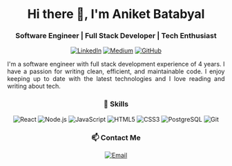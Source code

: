 <h1 align="center">Hi there 👋, I'm Aniket Batabyal</h1>
<h3 align="center">Software Engineer | Full Stack Developer | Tech Enthusiast</h3>

<p align="center">
  <a href="[https://www.linkedin.com/in/aniket-batabyal/](https://www.linkedin.com/in/aniket-batabyal-801460134/)"><img alt="LinkedIn" src="https://img.shields.io/badge/-Aniket%20Batabyal-blue?style=flat-square&logo=Linkedin&logoColor=white&link=https://www.linkedin.com/in/aniket-batabyal/"></a>
  <a href="[https://aniketbatabyal.medium.com/](https://medium.com/@aniketbatabyal)"><img alt="Medium" src="https://img.shields.io/badge/-Aniket%20Batabyal-black?style=flat-square&logo=Medium&logoColor=white&link=https://aniketbatabyal.medium.com/"></a>
  <a href="[https://github.com/aniketbatabyal](https://github.com/anarchymonkey)"><img alt="GitHub" src="https://img.shields.io/badge/-Aniket%20Batabyal-black?style=flat-square&logo=GitHub&logoColor=white&link=https://github.com/aniketbatabyal"></a>
</p>

<p align="justify">I'm a software engineer with full stack development experience of 4 years. I have a passion for writing clean, efficient, and maintainable code. I enjoy keeping up to date with the latest technologies and I love reading and writing about tech.</p>

<h3 align="center">🚀 Skills</h3>

<p align="center">
  <img alt="React" src="https://img.shields.io/badge/-React-61DAFB?style=flat-square&logo=react&logoColor=white" />
  <img alt="Node.js" src="https://img.shields.io/badge/-Node.js-43853D?style=flat-square&logo=node.js&logoColor=white" />
  <img alt="JavaScript" src="https://img.shields.io/badge/-JavaScript-F7DF1E?style=flat-square&logo=javascript&logoColor=black" />
  <img alt="HTML5" src="https://img.shields.io/badge/-HTML5-E34F26?style=flat-square&logo=html5&logoColor=white" />
  <img alt="CSS3" src="https://img.shields.io/badge/-CSS3-1572B6?style=flat-square&logo=css3&logoColor=white" />
  <img alt="PostgreSQL" src="https://img.shields.io/badge/-PostgreSQL-336791?style=flat-square&logo=postgresql&logoColor=white" />
  <img alt="Git" src="https://img.shields.io/badge/-Git-F05032?style=flat-square&logo=git&logoColor=white" />
</p>

<!-- <h3 align="center">🚀 Projects</h3> -->

<!-- <ul>
  <li>
    <a href="https://github.com/aniketbatabyal/fullstack-todo-app">Fullstack Todo App</a> - A fullstack todo application built with React, Node.js, Express, and MongoDB
    <br />
    <img src="https://user-images.githubusercontent.com/5429940/123602218-275f1980-d813-11eb-82fa-6e62b6fb325f.png" alt="Fullstack Todo App" width="600" />

  </li>
  <li>
    <a href="https://github.com/aniketbatabyal/covid19-tracker">Covid19 Tracker</a> - A web application that tracks the number of Covid-19 cases around the world built with React and Chart.js
    <br />
    <img src="https://user-images.githubusercontent.com/5429940/102737316-8c19e400-4355-11eb-9cc4-9ccca15af278.png" alt="Covid19 Tracker" width="600" />
  </li>
</ul>
<h3 align="center">🚀 Achievements</h3>
<ul>
  <li>Completed Udacity's React Nanodegree Program</li>
  <li>Received the "Most Innovative Project" award at a hackathon</li>
</ul> -->
<h3 align="center">📫 Contact Me</h3>
<p align="center">
  <a href="mailto:aniketbatabyal1996@gmail.com"><img alt="Email" src="https://img.shields.io/badge/-Email-red?style=flat-square&logo=gmail&logoColor=white"></a>
</p>
